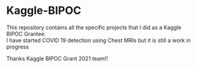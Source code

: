 # Kaggle-BIPOC
This repository contains all the specific projects that I did as a Kaggle BIPOC Grantee.  
I have started COVID 19 detection using Chest MRIs but it is still a work in progress

Thanks Kaggle BIPOC Grant 2021 team!!
